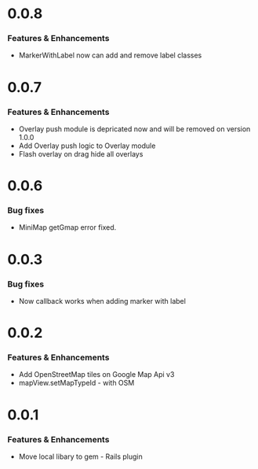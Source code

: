# 0.0.8

### Features & Enhancements
* MarkerWithLabel now can add and remove label classes


# 0.0.7

### Features & Enhancements
* Overlay push module is depricated now and will be removed on version 1.0.0
* Add Overlay push logic to Overlay module
* Flash overlay on drag hide all overlays

# 0.0.6

### Bug fixes
* MiniMap getGmap error fixed.

# 0.0.3

### Bug fixes
* Now callback works when adding marker with label

# 0.0.2

### Features & Enhancements

* Add OpenStreetMap tiles on Google Map Api v3
* mapView.setMapTypeId - with OSM


# 0.0.1

### Features & Enhancements

* Move local libary to gem - Rails plugin